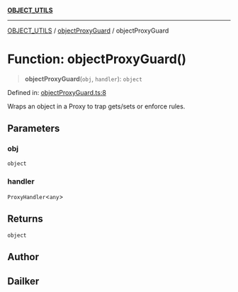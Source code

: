 [**OBJECT_UTILS**](../../README.md)

***

[OBJECT_UTILS](../../README.md) / [objectProxyGuard](../README.md) / objectProxyGuard

# Function: objectProxyGuard()

> **objectProxyGuard**(`obj`, `handler`): `object`

Defined in: [objectProxyGuard.ts:8](https://github.com/dailker/everyutil/blob/9b590f3b464c4883aa51a0e840c616072d918dc8/src/object/objectProxyGuard.ts#L8)

Wraps an object in a Proxy to trap gets/sets or enforce rules.

## Parameters

### obj

`object`

### handler

`ProxyHandler`\<`any`\>

## Returns

`object`

## Author

## Dailker
